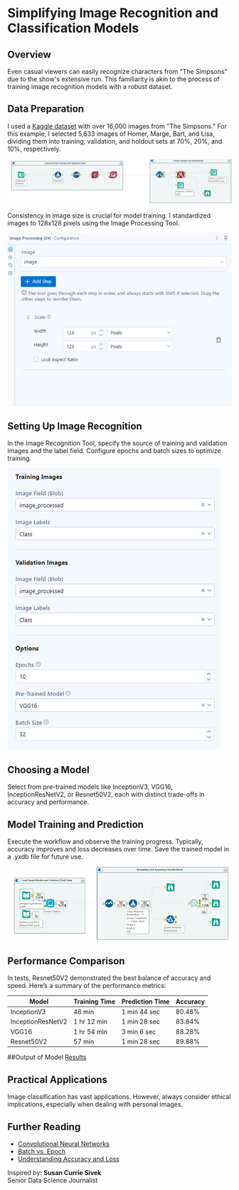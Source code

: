 # Simplifying Image Recognition and Classification Models

## Overview
Even casual viewers can easily recognize characters from "The Simpsons" due to the show's extensive run. This familiarity is akin to the process of training image recognition models with a robust dataset.


## Data Preparation
I used a [Kaggle dataset](https://www.kaggle.com/datasets/mathurinache/simpsons-images) with over 16,000 images from "The Simpsons." For this example, I selected 5,633 images of Homer, Marge, Bart, and Lisa, dividing them into training, validation, and holdout sets at 70%, 20%, and 10%, respectively.

![Workflow Image](https://github.com/alibinkhalid/alteryx_computer_vision/blob/6936c33d7c5dc81fbe03613f71662127ba17ae75/Workflow%20Overview.png)

Consistency in image size is crucial for model training. I standardized images to 128x128 pixels using the Image Processing Tool.

![Image Processing](https://github.com/alibinkhalid/alteryx_computer_vision/blob/71c8e0aa88f3d13d71fc612ff020e6658b81197a/Image%20Processing.png)

## Setting Up Image Recognition
In the Image Recognition Tool, specify the source of training and validation images and the label field. Configure epochs and batch sizes to optimize training.

![Tool Configuration](https://github.com/alibinkhalid/alteryx_computer_vision/blob/61a91d1b443ec7770a13288e7fadaf8cb45ff948/tool%20configuration.png)

## Choosing a Model
Select from pre-trained models like InceptionV3, VGG16, InceptionResNetV2, or Resnet50V2, each with distinct trade-offs in accuracy and performance.


## Model Training and Prediction
Execute the workflow and observe the training progress. Typically, accuracy improves and loss decreases over time. Save the trained model in a .yxdb file for future use.

![Prediction Workflow](https://github.com/alibinkhalid/alteryx_computer_vision/blob/ea388ce2e26cecf3993612101e33635652c6380e/Prediction%20Workflow.png)

## Performance Comparison
In tests, Resnet50V2 demonstrated the best balance of accuracy and speed. Here’s a summary of the performance metrics:

| Model              | Training Time | Prediction Time | Accuracy        |
|--------------------|---------------|-----------------|-----------------|
| InceptionV3        | 46 min        | 1 min 44 sec    | 80.46%          |
| InceptionResNetV2  | 1 hr 12 min   | 1 min 28 sec    | 83.84%          |
| VGG16              | 1 hr 54 min   | 3 min 6 sec     | 88.28%          |
| Resnet50V2         | 57 min        | 1 min 28 sec    | 89.88%          |


##Output of Model
[Results](https://github.com/alibinkhalid/alteryx_computer_vision/blob/c47c4aa565c253081c74e222c1286eb030164753/Results.png)


## Practical Applications
Image classification has vast applications. However, always consider ethical implications, especially when dealing with personal images.


## Further Reading
- [Convolutional Neural Networks](https://cs231n.github.io)
- [Batch vs. Epoch](https://machinelearningmastery.com)
- [Understanding Accuracy and Loss](https://docs.paperspace.com)





Inspired by:
**Susan Currie Sivek**  
Senior Data Science Journalist
